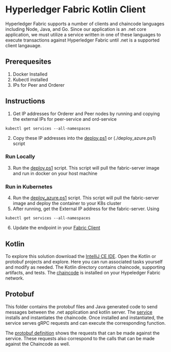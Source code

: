# Hyperledger Fabric Kotlin Client
Hyperledger Fabric supports a number of clients and chaincode languages including Node, Java, and Go. Since our application is an .net core application, we must utilize a service written in one of these languages to execute transactions against Hyperledger Fabric until .net is a supported client langauage.

## Prerequesites

1. Docker Installed
2. Kubectl installed
3. IPs for Peer and Orderer

## Instructions

1. Get IP addresses for Orderer and Peer nodes by running and copying the external IPs for peer-service and ord-service
```
kubectl get services --all-namespaces
```
2. Copy these IP addresses into the [deploy.ps1](./deploy.ps1) or (./deploy_azure.ps1) script

### Run Locally
3. Run the [deploy.ps1](./deploy.ps1) script. This script will pull the fabric-server image and run in docker on your host machine

### Run in Kubernetes
4. Run the [deploy_azure.ps1](./deploy_azure.ps1) script. This script will pull the fabric-server image and deploy the container to your K8s cluster
5. After running, get the External IP address for the fabric-server. Using
```
kubectl get services --all-namespaces
```
6. Update the endpoint in your [Fabric Client](.\src\Healthcare.BC.Chain\Healthcare.BC.Chain.Client\Healthcare.BC.Chain.Client\FabricClient.cs)

## Kotlin
To explore this solution download the [IntelliJ CE IDE](https://www.jetbrains.com/idea/download/#section=windows). Open the Kotlin or protobuf projects and explore. Here you can run associated tasks yourself and modify as needed. The Kotlin directory contains chaincode, supporting artifacts, and tests. The [chaincode](./kotlin/chaincode/src/main/kotlin/com/contoso/healthcare/shim/HealthcareChaincode.kt) is installed on your Hypeledger Fabric network.

## Protobuf
This folder contains the protobuf files and Java generated code to send messages between the .net application and kotlin server. The [service](./protobuf/service/src/main/kotlin/com/contoso/healthcare/service/HealthcareServiceImpl.kt) installs and instantiates the chaincode. Once installed and instantiated, the service serves gRPC requests and can execute the corresponding function.

The [protobuf definition](./protobuf/service/src/main/proto/contoso/healthcare/service.proto) shows the requests that can be made against the service. These requests also correspond to the calls that can be made against the Chaincode as well.
